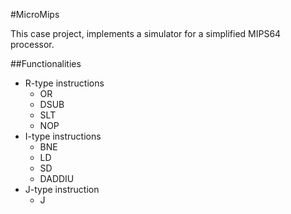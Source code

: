 #MicroMips  

This case project, implements a simulator for a simplified MIPS64 processor.  

##Functionalities  
* R-type instructions
	* OR
	* DSUB
	* SLT
	* NOP
* I-type instructions
	* BNE
	* LD
	* SD
	* DADDIU
* J-type instruction
	* J